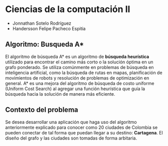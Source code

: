 # Ciencias de la computación II
- Jonnathan Sotelo Rodríguez
- Handersson Felipe Pacheco Espitia

## Algoritmo: Busqueda A*

El algoritmo de búsqueda A* es un algoritmo de **búsqueda heurística** utilizado para encontrar el camino más corto o la solución óptima en un grafo ponderado. Se utiliza comúnmente en problemas de búsqueda en inteligencia artificial, como la búsqueda de rutas en mapas, planificación de movimientos de robots y resolución de problemas de optimización en general. A* es una mejora del algoritmo de búsqueda de costo uniforme (Uniform Cost Search) al agregar una función heurística que guía la búsqueda hacia la solución de manera más eficiente.

## Contexto del problema

Se desea desarrollar una aplicación que haga uso del algoritmo anteriormente explicado para conocer como 20 ciudades de Colombia se pueden conectar de tal forma que puedan llegar a su destino: **Cartagena**.  El diseño del grafo y las ciudades son tomadas de forma arbitaria.

